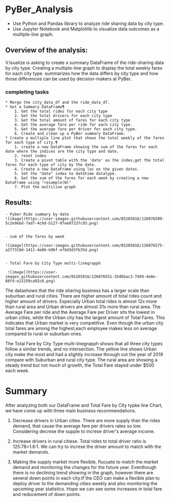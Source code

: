 # PyBer_Analysis

- Use Python and Pandas library to analyze ride sharing data by city type. 
- Use Jupyter Notebook and Matplotilib  to visualize data outcomes as a mulitple-line graph.

## Overview of the analysis:

V.Isualize is asking to create a summary DataFrame of the ride-sharing data by city type. Creating a multiple-line graph to display the total weekly fares for each city type. summarizes how the data differs by city type and how those differences can be used by decision-makers at PyBer.

### completing tasks
    * Merge the city_data_df and the ride_data_df.
    * Get a Summary DataFrame¶
        1. Get the total rides for each city type
        2. Get the total drivers for each city type
        3. Get the total amount of fares for each city type
        4. Get the average fare per ride for each city type. 
        5. Get the average fare per driver for each city type. 
        6. Create and clean up a PyBer summary DataFrame. 
    * Create a multiple line plot that shows the total weekly of the fares for each type of city.¶
        1. create a new DataFrame showing the sum of the fares for each date where the indices are the city type and date.
        2. reset index
        3. Create a pivot table with the 'date' as the index,get the total fares for each type of city by the date. 
        4. Create a new DataFrame using loc on the given dates.
        5. Set the "date" index to datetime datatype.
        6. Get the sum of the fares for each week by creating a new DataFrame using "resample(W)"
        7. Plot the multiline graph


## Results:
    - Pyber Ride summary by date
    ![image](https://user-images.githubusercontent.com/85265816/126076589-5c2e9ebd-7ad7-4c9d-b127-0fee07237c93.png)

   
    - sum of the fares by week
    
    ![image](https://user-images.githubusercontent.com/85265816/126076575-a2f7319d-1411-4e06-b9bf-ef6d3d3fb35d.png)

    
    - Total Fare by City Type multi-linegrapph
    
     ![image](https://user-images.githubusercontent.com/85265816/126076551-35d6bac3-7d49-4e8e-88fd-e22259ca92c8.png)


The datashows that the ride sharing business has a larger scale than suburban and rural cities.
There are higher amount of total rides count and higher amount of drivers. Especially Urban total rides is almost 12x more than rural area and Urban drivers are almost 31x more than rural area.
The Average Fare per ride and the Average Fare per Driver sits the lowest in urban cities, while the Urban city has the largest amount of Total Fares.  This indicates that Urban market is very competitive. Even though the urban city total fares are among the highest,each employee makes less on average compared to rural or suburban ones.

The Total Fare by City Type multi-linegrapph shows that all three city types follow a similar trends, and no intersection.
The yellow line shows Urban city make the most and had a slightly increase through out the year of 2019 compare with Suburban and rural city type.
The rural area are showing a steady trend but not much of growth, the Total Fare stayed under $500 each week.

# Summary

After analyzing both our DataFrame and Total Fare by City typke line Chart, we have come up with three main business recommendations.

1. Decrease drivers in Urban cities.
    There are more supply than the rides demand, that cause the average fare per drivers rates so low. Considering decrese the supple to increse driver's average income.

2. Increase drivers in rural citiese.
    Total rides to total driver ratio is 125:78=1.6:1. We can try to increse the driver amount to match with the market demands.

3. Making the supply market more flexible, flucuate to match the market demand and monitoring the changes for the future year.
    Eventhough there is no declining trend showing in the graph, however there are several down points in each city.If the CEO can make a flexible plan to deploy driver to the demanding cities weekly and also monitoring the upcoming year statistics. Hope we can see some increases in total fare and reducement of down points.


